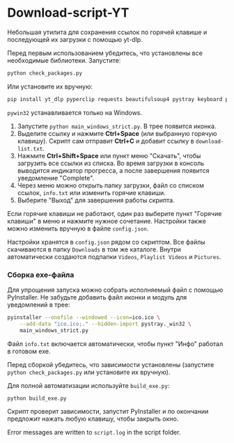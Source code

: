 # Download-script-YT

Небольшая утилита для сохранения ссылок по горячей клавише и последующей их загрузки с помощью yt-dlp.

Перед первым использованием убедитесь, что установлены все необходимые библиотеки. Запустите:

```bash
python check_packages.py
```

Или установите их вручную:

```bash
pip install yt_dlp pyperclip requests beautifulsoup4 pystray keyboard pillow tqdm pywin32
```

`pywin32` устанавливается только на Windows.

1. Запустите `python main_windows_strict.py`. В трее появится иконка.
2. Выделите ссылку и нажмите **Ctrl+Space** (или выбранную горячую клавишу). Скрипт сам отправит **Ctrl+C** и добавит ссылку в `download-list.txt`.
3. Нажмите **Ctrl+Shift+Space** или пункт меню "Скачать", чтобы загрузить все ссылки из списка.
   Во время загрузки в консоль выводится индикатор прогресса, а после завершения
   появится уведомление "Complete".
4. Через меню можно открыть папку загрузки, файл со списком ссылок, `info.txt` или изменить горячие клавиши.
5. Выберите "Выход" для завершения работы скрипта.

Если горячие клавиши не работают, один раз выберите пункт "Горячие клавиши" в меню и нажмите нужное сочетание. Настройки также можно изменить вручную в файле `config.json`.

Настройки хранятся в `config.json` рядом со скриптом. Все файлы скачиваются в папку `Downloads` в том же каталоге. Внутри автоматически создаются подпапки `Videos`, `Playlist Videos` и `Pictures`.

### Сборка exe-файла

Для упрощения запуска можно собрать исполняемый файл с помощью PyInstaller. Не забудьте добавить файл иконки и модуль для уведомлений в трее:

```bash
pyinstaller --onefile --windowed --icon=ico.ico \
    --add-data "ico.ico;." --hidden-import pystray._win32 \
    main_windows_strict.py
```

Файл `info.txt` включается автоматически, чтобы пункт "Инфо" работал в готовом exe.

Перед сборкой убедитесь, что зависимости установлены (запустите `python check_packages.py` или установите их вручную).

Для полной автоматизации используйте `build_exe.py`:

```bash
python build_exe.py
```

Скрипт проверит зависимости, запустит PyInstaller и по окончании предложит нажать любую клавишу, чтобы закрыть окно.

Error messages are written to `script.log` in the script folder.

